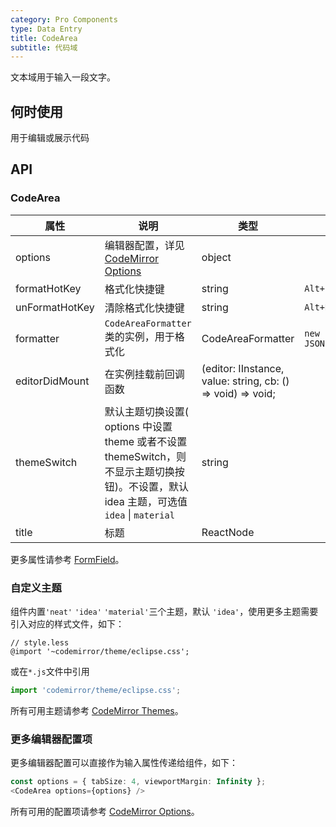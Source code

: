 ```yaml
---
category: Pro Components
type: Data Entry
title: CodeArea
subtitle: 代码域
---
```


文本域用于输入一段文字。

## 何时使用

用于编辑或展示代码

## API


### CodeArea

| 属性  | 说明     | 类型     | 默认值             |
| ----- | -------- | -------- | ------------------ |
| options | 编辑器配置，详见[CodeMirror Options](https://codemirror.net/doc/manual.html#config)| object |  |
| formatHotKey | 格式化快捷键 | string | `Alt+F` |
| unFormatHotKey | 清除格式化快捷键 | string | `Alt+R` |
| formatter | `CodeAreaFormatter`类的实例，用于格式化 | CodeAreaFormatter | `new JSONFormatter()` |
| editorDidMount | 在实例挂载前回调函数 | (editor: IInstance, value: string, cb: () => void) => void; |  |
| themeSwitch | 默认主题切换设置( options 中设置 theme 或者不设置 themeSwitch，则不显示主题切换按钮)。不设置，默认 idea 主题，可选值 `idea` \| `material` | string |  |
| title | 标题 | ReactNode |  |

更多属性请参考 [FormField](/components-pro/field/#FormField)。

### 自定义主题

组件内置`'neat'` `'idea'` `'material'`三个主题，默认 `'idea'`，使用更多主题需要引入对应的样式文件，如下：

```less
// style.less
@import '~codemirror/theme/eclipse.css';
```

或在`*.js`文件中引用

```js
import 'codemirror/theme/eclipse.css';
```

所有可用主题请参考 [CodeMirror Themes](https://codemirror.net/demo/theme.html)。

### 更多编辑器配置项

更多编辑器配置可以直接作为输入属性传递给组件，如下：

```ts
const options = { tabSize: 4, viewportMargin: Infinity };
<CodeArea options={options} />
```

所有可用的配置项请参考 [CodeMirror Options](https://codemirror.net/doc/manual.html#config)。
